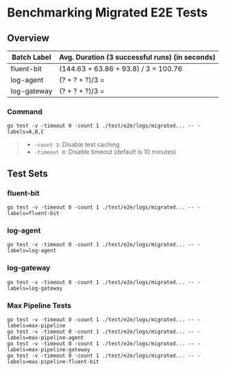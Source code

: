 # Benchmarking Migrated E2E Tests

## Overview
| Batch Label | Avg. Duration (3 successful runs) (in seconds) |
| ----------- | ---------------------------------------------- |
| fluent-bit  | (144.63 + 63.86 + 93.8) / 3 = 100.76           |
| log-agent   | (? + ? + ?)/3 =                                |
| log-gateway | (? + ? + ?)/3 =                                |


### Command
`go test -v -timeout 0 -count 1 ./test/e2e/logs/migrated... -- -labels=A,B,C`
> - `-count 1`: Disable test caching
> - `-timeout 0`: Disable timeout (default is 10 minutes)

## Test Sets

### fluent-bit
```shell
go test -v -timeout 0 -count 1 ./test/e2e/logs/migrated... -- -labels=fluent-bit
```

### log-agent
```shell
go test -v -timeout 0 -count 1 ./test/e2e/logs/migrated... -- -labels=log-agent
```

### log-gateway
```shell
go test -v -timeout 0 -count 1 ./test/e2e/logs/migrated... -- -labels=log-gateway
```

### Max Pipeline Tests
```shell
go test -v -timeout 0 -count 1 ./test/e2e/logs/migrated... -- -labels=max-pipeline
go test -v -timeout 0 -count 1 ./test/e2e/logs/migrated... -- -labels=max-pipeline-agent
go test -v -timeout 0 -count 1 ./test/e2e/logs/migrated... -- -labels=max-pipeline-gateway
go test -v -timeout 0 -count 1 ./test/e2e/logs/migrated... -- -labels=max-pipeline-fluent-bit
```